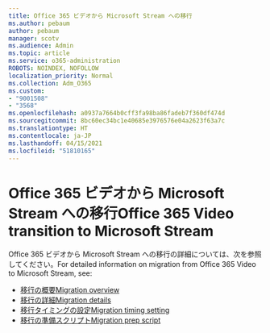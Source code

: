 ```yaml
---
title: Office 365 ビデオから Microsoft Stream への移行
ms.author: pebaum
author: pebaum
manager: scotv
ms.audience: Admin
ms.topic: article
ms.service: o365-administration
ROBOTS: NOINDEX, NOFOLLOW
localization_priority: Normal
ms.collection: Adm_O365
ms.custom:
- "9001508"
- "3568"
ms.openlocfilehash: a0937a7664b0cff3fa98ba86fadeb7f360df474d
ms.sourcegitcommit: 8bc60ec34bc1e40685e3976576e04a2623f63a7c
ms.translationtype: HT
ms.contentlocale: ja-JP
ms.lasthandoff: 04/15/2021
ms.locfileid: "51810165"
---
```

# <a name="office-365-video-transition-to-microsoft-stream"></a><span data-ttu-id="2bd09-102">Office 365 ビデオから Microsoft Stream への移行</span><span class="sxs-lookup"><span data-stu-id="2bd09-102">Office 365 Video transition to Microsoft Stream</span></span>

<span data-ttu-id="2bd09-103">Office 365 ビデオから Microsoft Stream への移行の詳細については、次を参照してください。</span><span class="sxs-lookup"><span data-stu-id="2bd09-103">For detailed information on migration from Office 365 Video to Microsoft Stream, see:</span></span>

- [<span data-ttu-id="2bd09-104">移行の概要</span><span class="sxs-lookup"><span data-stu-id="2bd09-104">Migration overview</span></span>](https://docs.microsoft.com/stream/migrate-from-office-365)
- [<span data-ttu-id="2bd09-105">移行の詳細</span><span class="sxs-lookup"><span data-stu-id="2bd09-105">Migration details</span></span>](https://docs.microsoft.com/stream/migration-experience)
- [<span data-ttu-id="2bd09-106">移行タイミングの設定</span><span class="sxs-lookup"><span data-stu-id="2bd09-106">Migration timing setting</span></span>](https://docs.microsoft.com/stream/migration-o365video-timing-setting)
- [<span data-ttu-id="2bd09-107">移行の準備スクリプト</span><span class="sxs-lookup"><span data-stu-id="2bd09-107">Migration prep script</span></span>](https://docs.microsoft.com/stream/migration-o365video-prep)
